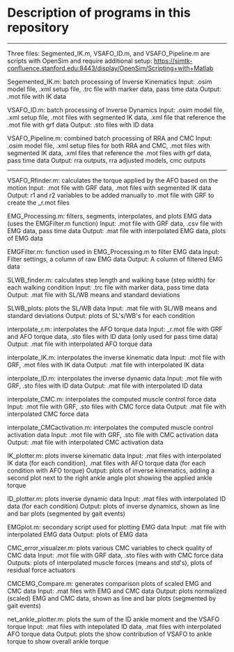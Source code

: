 # Description of programs in this repository

----------------------------------------------

Three files: Segmented_IK.m, VSAFO_ID.m, and VSAFO_Pipeline.m are scripts with OpenSim and require additional setup:
https://simtk-confluence.stanford.edu:8443/display/OpenSim/Scripting+with+Matlab

Segemented_IK.m: batch processing of Inverse Kinematics
Input: .osim model file, .xml setup file, .trc file with marker data, pass time data
Output: .mot file with IK data

VSAFO_ID.m: batch processing of Inverse Dynamics
Input: .osim model file, .xml setup file, .mot files with segmented IK data, .xml file that reference the .mot file with grf data
Output: .sto files with ID data

VSAFO_Pipeline.m: combined batch processing of RRA and CMC
Input: .osim model file, .xml setup files for both RRA and CMC, .mot files with segmented IK data,
.xml files that reference the .mot files with grf data, pass time data
Output: rra outputs, rra adjusted models, cmc outputs

----------------------------------------------

VSAFO_Rfinder.m: calculates the torque applied by the AFO based on the motion
Input: .mot file with GRF data, .mot files with segmented IK data
Output: r1 and r2 variables to be added manually to .mot file with GRF to create the _r.mot files

EMG_Processing.m: filters, segments, interpolates, and plots EMG data (uses the EMGFilter.m function)
Input: .mot file with GRF data, .csv file with EMG data, pass time data
Output: .mat file with interpolated EMG data, plots of EMG data

EMGFilter.m: function used in EMG_Processing.m to filter EMG data
Input: Filter settings, a column of raw EMG data
Output: A column of filtered EMG data

SLWB_finder.m: calculates step length and walking base (step width) for each walking condition
Input: .trc file with marker data, pass time data
Output: .mat file with SL/WB means and standard deviations

SLWB_plots: plots the SL/WB data
Input: .mat file with SL/WB means and standard deviations
Output: plots of SL's/WB's for each condition

interpolate_r.m: interpolates the AFO torque data
Input: _r.mot file with GRF and AFO torque data, .sto files with ID data (only used for pass time data)
Output: .mat file with interpolated AFO torque data

interpolate_IK.m: interpolates the inverse kinematic data
Input: .mot file with GRF, .mot files with IK data
Output: .mat file with interpolated IK data

interpolate_ID.m: interpolates the inverse dynamic data
Input: .mot file with GRF, .sto files with ID data
Output: .mat file with interpolated ID data

interpolate_CMC.m: interpolates the computed muscle control force data
Input: .mot file with GRF, .sto files with CMC force data
Output: .mat file with interpolated CMC force data

interpolate_CMCactivation.m: interpolates the computed muscle control activation data
Input: .mot file with GRF, .sto file with CMC activation data
Output: .mat file with interpolated CMC activation data

IK_plotter.m: plots inverse kinematic data
Input: .mat files with interpolated IK data (for each condition), .mat files with AFO torque data (for each condition with AFO torque)
Output: plots of inverse kinematics, adding a second plot next to the right ankle angle plot showing the applied ankle torque

ID_plotter.m: plots inverse dynamic data
Input: .mat files with interpolated ID data (for each condition)
Output: plots of inverse dynamics, shown as line and bar plots (segmented by gait events)

EMGplot.m: secondary script used for plotting EMG data
Input: .mat file with interpolated EMG data
Output: plots of EMG data

CMC_error_visualzer.m: plots various CMC variables to check quality of CMC data
Input: .mot file with GRF data, .sto files with with CMC force data
Outputs: plots of interpolated muscle forces (means and std's), plots of residual force actuators

CMCEMG_Compare.m: generates comparison plots of scaled EMG and CMC data
Input: .mat files with EMG and CMC data
Output: plots normalized (scaled) EMG and CMC data, shown as line and bar plots (segmented by gait events)

net_ankle_plotter.m: plots the sum of the ID ankle moment and the VSAFO torque
Input: .mat files with intepolated ID data, .mat files with interpolated AFO torque data
Output: plots the show contribution of VSAFO to ankle torque to show overall ankle torque